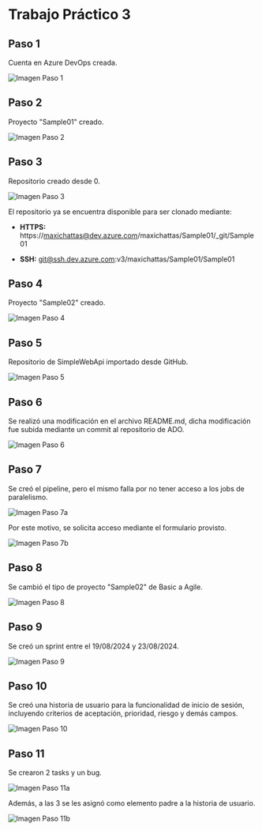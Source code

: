 # Trabajo Práctico 3

## Paso 1
Cuenta en Azure DevOps creada.

![Imagen Paso 1](Paso%201.jpg)

## Paso 2
Proyecto "Sample01" creado.

![Imagen Paso 2](Paso%202.jpg)

## Paso 3
Repositorio creado desde 0.

![Imagen Paso 3](Paso%203.jpg)

El repositorio ya se encuentra disponible para ser clonado mediante:
- **HTTPS:** https://maxichattas@dev.azure.com/maxichattas/Sample01/_git/Sample01

- **SSH:** git@ssh.dev.azure.com:v3/maxichattas/Sample01/Sample01

## Paso 4
Proyecto "Sample02" creado.

![Imagen Paso 4](Paso%204.jpg)

## Paso 5
Repositorio de SimpleWebApi importado desde GitHub.

![Imagen Paso 5](Paso%205.jpg)

## Paso 6
Se realizó una modificación en el archivo README.md, dicha modificación fue subida mediante un commit al repositorio de ADO.

![Imagen Paso 6](Paso%206.jpg)

## Paso 7
Se creó el pipeline, pero el mismo falla por no tener acceso a los jobs de paralelismo.

![Imagen Paso 7a](Paso%207a.jpg)

Por este motivo, se solicita acceso mediante el formulario provisto.

![Imagen Paso 7b](Paso%207b.jpg)

## Paso 8
Se cambió el tipo de proyecto "Sample02" de Basic a Agile.

![Imagen Paso 8](Paso%208.jpg)

## Paso 9
Se creó un sprint entre el 19/08/2024 y 23/08/2024.

![Imagen Paso 9](Paso%209.jpg)

## Paso 10
Se creó una historia de usuario para la funcionalidad de inicio de sesión, incluyendo criterios de aceptación, prioridad, riesgo y demás campos.

![Imagen Paso 10](Paso%2010.jpg)

## Paso 11
Se crearon 2 tasks y un bug.

![Imagen Paso 11a](Paso%2011a.jpg)

Además, a las 3 se les asignó como elemento padre a la historia de usuario.

![Imagen Paso 11b](Paso%2011b.jpg)